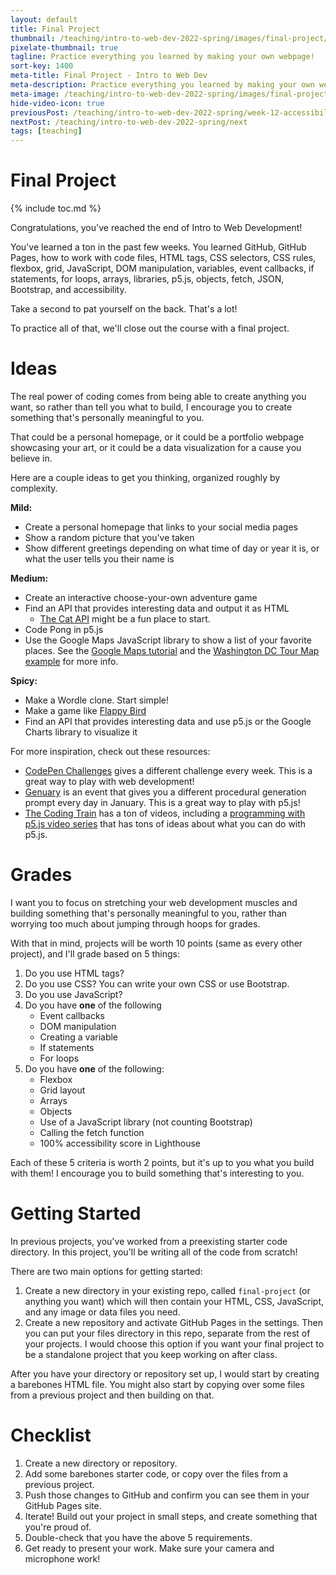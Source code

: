 ```yaml
---
layout: default
title: Final Project
thumbnail: /teaching/intro-to-web-dev-2022-spring/images/final-project/final-project.png
pixelate-thumbnail: true
tagline: Practice everything you learned by making your own webpage!
sort-key: 1400
meta-title: Final Project - Intro to Web Dev
meta-description: Practice everything you learned by making your own webpage!
meta-image: /teaching/intro-to-web-dev-2022-spring/images/final-project/final-project.png
hide-video-icon: true
previousPost: /teaching/intro-to-web-dev-2022-spring/week-12-accessibility
nextPost: /teaching/intro-to-web-dev-2022-spring/next
tags: [teaching]
---
```


# Final Project

{% include toc.md %}

Congratulations, you've reached the end of Intro to Web Development!

You've learned a ton in the past few weeks. You learned GitHub, GitHub Pages, how to work with code files, HTML tags, CSS selectors, CSS rules, flexbox, grid, JavaScript, DOM manipulation, variables, event callbacks, if statements, for loops, arrays, libraries, p5.js, objects, fetch, JSON, Bootstrap, and accessibility.

Take a second to pat yourself on the back. That's a lot!

To practice all of that, we'll close out the course with a final project.

# Ideas

The real power of coding comes from being able to create anything you want, so rather than tell you what to build, I encourage you to create something that's personally meaningful to you.

That could be a personal homepage, or it could be a portfolio webpage showcasing your art, or it could be a data visualization for a cause you believe in.

Here are a couple ideas to get you thinking, organized roughly by complexity.

**Mild:**

- Create a personal homepage that links to your social media pages
- Show a random picture that you've taken
- Show different greetings depending on what time of day or year it is, or what the user tells you their name is

**Medium:**

- Create an interactive choose-your-own adventure game
- Find an API that provides interesting data and output it as HTML
  - [The Cat API](https://thecatapi.com/) might be a fun place to start.
- Code Pong in p5.js
- Use the Google Maps JavaScript library to show a list of your favorite places. See the [Google Maps tutorial](/tutorials/google-cloud/maps) and the [Washington DC Tour Map example](/examples/javascript/washington-dc-tour) for more info.

**Spicy:**

- Make a Wordle clone. Start simple!
- Make a game like [Flappy Bird](https://en.wikipedia.org/wiki/Flappy_Bird)
- Find an API that provides interesting data and use p5.js or the Google Charts library to visualize it

For more inspiration, check out these resources:

- [CodePen Challenges](https://codepen.io/challenges) gives a different challenge every week. This is a great way to play with web development!
- [Genuary](https://genuary.art/prompts) is an event that gives you a different procedural generation prompt every day in January. This is a great way to play with p5.js!
- [The Coding Train](https://thecodingtrain.com/) has a ton of videos, including a [programming with p5.js video series](https://thecodingtrain.com/beginners/p5js/) that has tons of ideas about what you can do with p5.js.

# Grades

I want you to focus on stretching your web development muscles and building something that's personally meaningful to you, rather than worrying too much about jumping through hoops for grades.

With that in mind, projects will be worth 10 points (same as every other project), and I'll grade based on 5 things:

1. Do you use HTML tags?
2. Do you use CSS? You can write your own CSS or use Bootstrap.
3. Do you use JavaScript?
4. Do you have **one** of the following
   - Event callbacks
   - DOM manipulation
   - Creating a variable
   - If statements
   - For loops
5. Do you have **one** of the following:
   - Flexbox
   - Grid layout
   - Arrays
   - Objects
   - Use of a JavaScript library (not counting Bootstrap)
   - Calling the fetch function
   - 100% accessibility score in Lighthouse


Each of these 5 criteria is worth 2 points, but it's up to you what you build with them! I encourage you to build something that's interesting to you.

# Getting Started

In previous projects, you've worked from a preexisting starter code directory. In this project, you'll be writing all of the code from scratch!

There are two main options for getting started:

1. Create a new directory in your existing repo, called `final-project` (or anything you want) which will then contain your HTML, CSS, JavaScript, and any image or data files you need.
2. Create a new repository and activate GitHub Pages in the settings. Then you can put your files directory in this repo, separate from the rest of your projects. I would choose this option if you want your final project to be a standalone project that you keep working on after class.

After you have your directory or repository set up, I would start by creating a barebones HTML file. You might also start by copying over some files from a previous project and then building on that.

# Checklist

1. Create a new directory or repository.
2. Add some barebones starter code, or copy over the files from a previous project.
3. Push those changes to GitHub and confirm you can see them in your GitHub Pages site.
4. Iterate! Build out your project in small steps, and create something that you're proud of.
5. Double-check that you have the above 5 requirements.
6. Get ready to present your work. Make sure your camera and microphone work!
